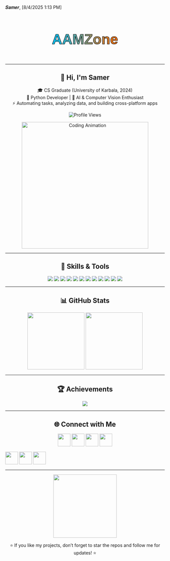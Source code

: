 𝑺𝒂𝒎𝒆𝒓, [8/4/2025 1:13 PM]
<!-- شعار شركتي -->
<h1 align="center">
  <svg viewBox="0 0 900 200" xmlns="http://www.w3.org/2000/svg">
    <defs>
      <linearGradient id="gradient" x1="0%" y1="0%" x2="100%" y2="0%">
        <stop offset="0%" stop-color="#00c6ff">
          <animate attributeName="stop-color" values="#00c6ff; #ff6a00; #00c6ff" dur="6s" repeatCount="indefinite"/>
        </stop>
        <stop offset="100%" stop-color="#ff6a00">
          <animate attributeName="stop-color" values="#ff6a00; #00c6ff; #ff6a00" dur="6s" repeatCount="indefinite"/>
        </stop>
      </linearGradient>
    </defs>
    <text x="50%" y="50%" dominant-baseline="middle" text-anchor="middle"
          font-size="80" font-family="Arial Black, Gadget, sans-serif"
          fill="url(#gradient)" stroke="black" stroke-width="2">
      AAMZone
    </text>
  </svg>
</h1>

---

<h2 align="center">👋 Hi, I'm Samer</h2>
<p align="center">
🎓 CS Graduate (University of Karbala, 2024) <br>
🐍 Python Developer | 🤖 AI & Computer Vision Enthusiast <br>
⚡ Automating tasks, analyzing data, and building cross-platform apps
</p>

<p align="center">
  <img src="https://komarev.com/ghpvc/?username=msa4x&label=Profile%20Visits&color=blueviolet&style=for-the-badge" alt="Profile Views"/>
</p>

<p align="center">
  <img src="https://media.giphy.com/media/L1R1tvI9svkIWwpVYr/giphy.gif" width="400" alt="Coding Animation"/>
</p>

---

<h2 align="center">🎨 Skills & Tools</h2>
<p align="center">
  <img src="https://img.shields.io/badge/Python-3776AB?style=for-the-badge&logo=python&logoColor=white"/>
  <img src="https://img.shields.io/badge/C++-00599C?style=for-the-badge&logo=cplusplus&logoColor=white"/>
  <img src="https://img.shields.io/badge/NumPy-013243?style=for-the-badge&logo=numpy&logoColor=white"/>
  <img src="https://img.shields.io/badge/Pandas-150458?style=for-the-badge&logo=pandas&logoColor=white"/>
  <img src="https://img.shields.io/badge/TensorFlow-FF6F00?style=for-the-badge&logo=tensorflow&logoColor=white"/>
  <img src="https://img.shields.io/badge/Keras-D00000?style=for-the-badge&logo=keras&logoColor=white"/>
  <img src="https://img.shields.io/badge/Scikit--Learn-F7931E?style=for-the-badge&logo=scikit-learn&logoColor=white"/>
  <img src="https://img.shields.io/badge/OpenCV-5C3EE8?style=for-the-badge&logo=opencv&logoColor=white"/>
  <img src="https://img.shields.io/badge/Matplotlib-11557C?style=for-the-badge&logo=plotly&logoColor=white"/>
  <img src="https://img.shields.io/badge/MySQL-4479A1?style=for-the-badge&logo=mysql&logoColor=white"/>
  <img src="https://img.shields.io/badge/HTML5-E34F26?style=for-the-badge&logo=html5&logoColor=white"/>
  <img src="https://img.shields.io/badge/Flet-008080?style=for-the-badge"/>
</p>

---

<h2 align="center">📊 GitHub Stats</h2>
<p align="center">
  <img src="https://github-readme-stats.vercel.app/api?username=msa4x&show_icons=true&theme=tokyonight&hide_border=true" height="180"/>
  <img src="https://github-readme-streak-stats.herokuapp.com/?user=msa4x&theme=tokyonight&hide_border=true" height="180"/>
</p>

---

<h2 align="center">🏆 Achievements</h2>
<p align="center">
  <img src="https://github-profile-trophy.vercel.app/?username=msa4x&theme=onedark&no-frame=true&margin-w=15&row=1"/>
</p>

---

<h2 align="center">🌐 Connect with Me</h2>
<p align="center">
  <a href="https://x.com/msa4x"><img src="https://img.icons8.com/color/48/000000/twitter.png" width="40"/></a>
  <a href="https://www.instagram.com/msa4x?igsh=aWg2aml6N3Nhc243"><img src="https://img.icons8.com/fluent/48/000000/instagram-new.png" width="40"/></a>
  <a href="https://t.me/AAMZone0_0"><img src="https://img.icons8.com/color/48/000000/telegram-app.png" width="40"/></a>
  <a href="https://youtube.com/@msa4x?si=4Dq9E4Yf3fgVZ9x5"><img src="https://img.icons8.com/color/48/000000/youtube-play.png" width="40"/></a>

<a href="https://github.com/msa4x"><img src="https://img.icons8.com/fluent/48/000000/github.png" width="40"/></a>
  <a href="mailto:msa4x.dev@gmail.com"><img src="https://img.icons8.com/fluent/48/000000/gmail.png" width="40"/></a>
  <a href="#"><img src="https://img.icons8.com/color/48/000000/linkedin.png" width="40"/></a>
</p>

---

<p align="center">
  <img src="https://media.giphy.com/media/xT0xeJpnrWC4XWblEk/giphy.gif" width="200"/>
</p>

<p align="center">⭐ If you like my projects, don’t forget to star the repos and follow me for updates! ⭐</p>
